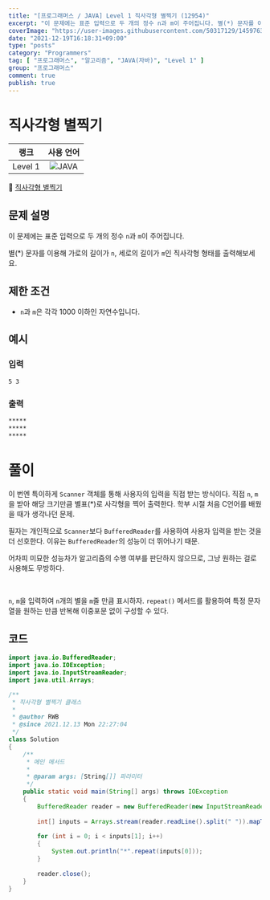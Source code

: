 ```yaml
---
title: "[프로그래머스 / JAVA] Level 1 직사각형 별찍기 (12954)"
excerpt: "이 문제에는 표준 입력으로 두 개의 정수 n과 m이 주어집니다. 별(*) 문자를 이용해 가로의 길이가 n, 세로의 길이가 m인 직사각형 형태를 출력해보세요."
coverImage: "https://user-images.githubusercontent.com/50317129/145976356-6b5d1430-31c0-4c34-829e-6be8f747ab19.png"
date: "2021-12-19T16:18:31+09:00"
type: "posts"
category: "Programmers"
tag: [ "프로그래머스", "알고리즘", "JAVA(자바)", "Level 1" ]
group: "프로그래머스"
comment: true
publish: true
---
```


# 직사각형 별찍기

|  랭크   |                                                      사용 언어                                                      |
| :-----: | :-----------------------------------------------------------------------------------------------------------------: |
| Level 1 | ![JAVA](https://shields.io/badge/java-JDK%2011-lightgray?logo=java&style=plastic&logoColor=white&labelColor=orange) |

🔗 [직사각형 별찍기](https://programmers.co.kr/learn/courses/30/lessons/12954)





## 문제 설명

이 문제에는 표준 입력으로 두 개의 정수 `n`과 `m`이 주어집니다.

별(*) 문자를 이용해 가로의 길이가 `n`, 세로의 길이가 `m`인 직사각형 형태를 출력해보세요.





## 제한 조건

* `n`과 `m`은 각각 1000 이하인 자연수입니다.





## 예시



### 입력

``` txt
5 3
```



### 출력

``` txt
*****
*****
*****
```










# 풀이

이 번엔 특이하게 `Scanner` 객체를 통해 사용자의 입력을 직접 받는 방식이다. 직접 `n`, `m`을 받아 해당 크기만큼 별표(\*)로 사각형을 찍어 출력한다. 학부 시절 처음 C언어를 배웠을 때가 생각나던 문제.

필자는 개인적으로 `Scanner`보다 `BufferedReader`를 사용하여 사용자 입력을 받는 것을 더 선호한다. 이유는 `BufferedReader`의 성능이 더 뛰어나기 때문.

어차피 미묘한 성능차가 알고리즘의 수행 여부를 판단하지 않으므로, 그냥 원하는 걸로 사용해도 무방하다.

<br />

`n`, `m`을 입력하여 `n`개의 별을 `m`줄 만큼 표시하자. `repeat()` 메서드를 활용하여 특정 문자열을 원하는 만큼 반복해 이중포문 없이 구성할 수 있다.





## 코드

``` java
import java.io.BufferedReader;
import java.io.IOException;
import java.io.InputStreamReader;
import java.util.Arrays;

/**
 * 직사각형 별찍기 클래스
 *
 * @author RWB
 * @since 2021.12.13 Mon 22:27:04
 */
class Solution
{
	/**
	 * 메인 메서드
	 *
	 * @param args: [String[]] 파라미터
	 */
	public static void main(String[] args) throws IOException
	{
		BufferedReader reader = new BufferedReader(new InputStreamReader(System.in));
		
		int[] inputs = Arrays.stream(reader.readLine().split(" ")).mapToInt(Integer::parseInt).toArray();
		
		for (int i = 0; i < inputs[1]; i++)
		{
			System.out.println("*".repeat(inputs[0]));
		}
		
		reader.close();
	}
}
```
